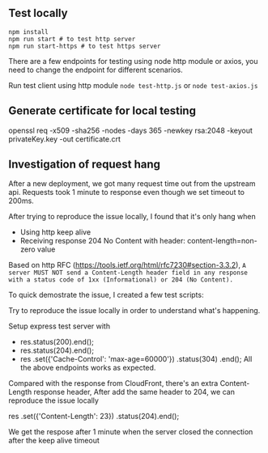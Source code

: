 ## Test locally
```
npm install
npm run start # to test http server
npm run start-https # to test https server
```

There are a few endpoints for testing using node http module or axios, you need to change the endpoint for different scenarios.

Run test client using http module `node test-http.js` or `node test-axios.js`

## Generate certificate for local testing

openssl req -x509 -sha256 -nodes -days 365 -newkey rsa:2048 -keyout privateKey.key -out certificate.crt

## Investigation of request hang
After a new deployment, we got many request time out from the upstream api. Requests took 1 minute to response even though we set timeout to 200ms.

After trying to reproduce the issue locally, I found that it's only hang when 
- Using http keep alive 
- Receiving response 204 No Content with header: content-length=non-zero value

Based on http RFC (https://tools.ietf.org/html/rfc7230#section-3.3.2), `A server MUST NOT send a Content-Length header field in any response with a status code of 1xx (Informational) or 204 (No Content).`

To quick demostrate the issue, I created a few test scripts:


Try to reproduce the issue locally in order to understand what's happening.

Setup express test server with
- res.status(200).end();
- res.status(204).end();
- res
    .set({'Cache-Control': 'max-age=60000'})
    .status(304)
    .end();
All the above endpoints works as expected.

Compared with the response from CloudFront, there's an extra Content-Length response header,
After add the same header to 204, we can reproduce the issue locally

  res
    .set({'Content-Length': 23})
    .status(204).end();

We get the respose after 1 minute when the server closed the connection after the keep alive timeout

